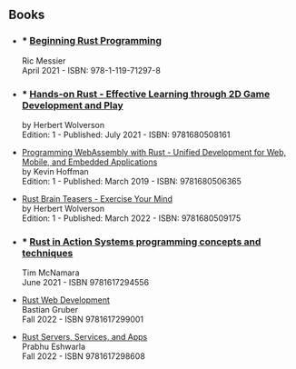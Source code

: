 ## Books

- ### * [**Beginning Rust Programming**](https://www.wiley.com/en-gb/Beginning+Rust+Programming-p-9781119712978)  
    Ric Messier  
    April 2021 - ISBN: 978-1-119-71297-8

- ### * [**Hands-on Rust - Effective Learning through 2D Game Development and Play**](https://pragprog.com/titles/hwrust/hands-on-rust/)  
    by Herbert Wolverson  
    Edition: 1 - Published: July 2021 - ISBN: 9781680508161

- [Programming WebAssembly with Rust - Unified Development for Web, Mobile, and Embedded Applications](https://pragprog.com/titles/khrust/programming-webassembly-with-rust/)  
by Kevin Hoffman  
Edition: 1 - Published: March 2019 - ISBN: 9781680506365

- [Rust Brain Teasers - Exercise Your Mind](https://pragprog.com/titles/hwrustbrain/rust-brain-teasers/)  
by Herbert Wolverson  
Edition: 1 - Published: March 2022 - ISBN: 9781680509175

- ### * [**Rust in Action Systems programming concepts and techniques**](https://www.manning.com/books/rust-in-action)  
    Tim McNamara  
    June 2021 - ISBN 9781617294556 

- [Rust Web Development](https://www.manning.com/books/rust-web-development?query=rust)  
Bastian Gruber  
Fall 2022 - ISBN 9781617299001

- [Rust Servers, Services, and Apps](https://www.manning.com/books/rust-servers-services-and-apps?query=rust)  
Prabhu Eshwarla  
Fall 2022 - ISBN 9781617298608
